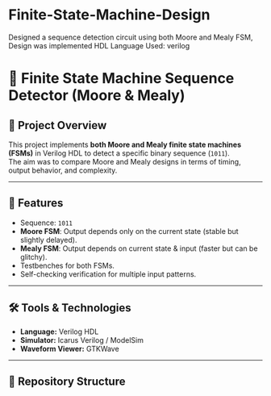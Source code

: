 # Finite-State-Machine-Design
 Designed a sequence detection circuit using both Moore and Mealy FSM, Design was implemented HDL Language Used: verilog

 # 🔄 Finite State Machine Sequence Detector (Moore & Mealy)

## 📌 Project Overview
This project implements **both Moore and Mealy finite state machines (FSMs)** in Verilog HDL to detect a specific binary sequence (`1011`).  
The aim was to compare Moore and Mealy designs in terms of timing, output behavior, and complexity.

---

## 🎯 Features
- Sequence: `1011`
- **Moore FSM**: Output depends only on the current state (stable but slightly delayed).
- **Mealy FSM**: Output depends on current state & input (faster but can be glitchy).
- Testbenches for both FSMs.
- Self-checking verification for multiple input patterns.

---

## 🛠 Tools & Technologies
- **Language:** Verilog HDL
- **Simulator:** Icarus Verilog / ModelSim
- **Waveform Viewer:** GTKWave

---

## 📂 Repository Structure

